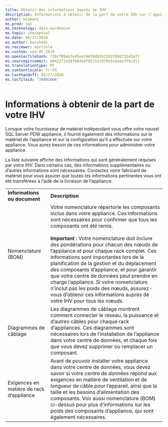 ```yaml
---
title: Obtenir des informations auprès de IHV
description: Informations à obtenir de la part de votre IHV sur l’appliance Analytics Platform System.
author: mzaman1
ms.prod: sql
ms.technology: data-warehouse
ms.topic: conceptual
ms.date: 04/17/2018
ms.author: murshedz
ms.reviewer: martinle
ms.custom: seo-dt-2019
ms.openlocfilehash: 730cf09ab7e45ea74070db591592fdb871243a77
ms.sourcegitcommit: e042272a38fb646df05152c676e5cbeae3f9cd13
ms.translationtype: MT
ms.contentlocale: fr-FR
ms.lasthandoff: 04/27/2020
ms.locfileid: "74401066"
---
```

# <a name="information-to-obtain-from-your-ihv"></a>Informations à obtenir de la part de votre IHV
Lorsque votre fournisseur de matériel indépendant vous offre votre nouvel SQL Server PDW appliance, il fournit également des informations sur le matériel de l’appliance et sur la configuration qu’il a effectuée sur votre appliance. Vous aurez besoin de ces informations pour administrer votre appliance.  
  
La liste suivante affiche des informations qui sont généralement requises par votre IHV. Dans certains cas, des informations supplémentaires ou d’autres informations sont nécessaires. Contactez votre fabricant de matériel pour vous assurer que toutes les informations pertinentes vous ont été transférées à l’aide de la livraison de l’appliance.  
  
|||  
|-|-|  
|**Informations ou document**|**Description**|  
|Nomenclature (BOM)|Votre nomenclature répertorie les composants inclus dans votre appliance. Ces informations sont nécessaires pour confirmer que tous les composants ont été remis.<br /><br />**Important :** Votre nomenclature doit inclure des pondérations pour chacun des nœuds de l’appliance et pour chaque rack complet. Ces informations sont importantes lors de la planification de la gestion et du déplacement des composants d’appliance, et pour garantir que votre centre de données peut prendre en charge l’appliance. Si votre nomenclature n’inclut pas les poids des nœuds, assurez-vous d’obtenir ces informations auprès de votre IHV pour tous les nœuds.|  
|Diagrammes de câblage|Les diagrammes de câblage montrent comment connecter le réseau, la puissance et d’autres câbles pour chaque rack d’appliances. Ces diagrammes sont nécessaires lors de l’installation de l’appliance dans votre centre de données, et chaque fois que vous devez supprimer ou remplacer un composant.|  
|Exigences en matière de rack d’appliance|Avant de pouvoir installer votre appliance dans votre centre de données, vous devez savoir si votre centre de données répond aux exigences en matière de ventilation et de longueur de câble pour l’appareil, ainsi que la taille et les besoins d’alimentation des composants. Voir aussi nomenclature (BOM) ci-dessus pour plus d’informations sur les poids des composants d’appliance, qui sont également nécessaires.|  
  
